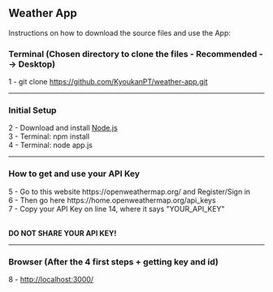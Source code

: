 <h2>Weather App</h2>

<p>Instructions on how to download the source files and use the App: </p>

<h3>Terminal (Chosen directory to clone the files - Recommended --> Desktop)</h3>

1 - git clone https://github.com/KyoukanPT/weather-app.git

<hr>

<h3>Initial Setup</h3>

2 - Download and install <a href="https://nodejs.org/en/download"> Node.js </a> <br>
3 - Terminal: npm install<br>
4 - Terminal: node app.js

<hr>

<h3>How to get and use your API Key</h3>
5 - Go to this website https://openweathermap.org/ and Register/Sign in<br>
6 - Then go here https://home.openweathermap.org/api_keys<br>
7 - Copy your API Key on line 14, where it says "YOUR_API_KEY"<br><br>

<strong>DO NOT SHARE YOUR API KEY!</strong>

<hr>

<h3>Browser (After the 4 first steps + getting key and id)</h3>
8 - <a href="http://localhost:3000/">http://localhost:3000/</a>
